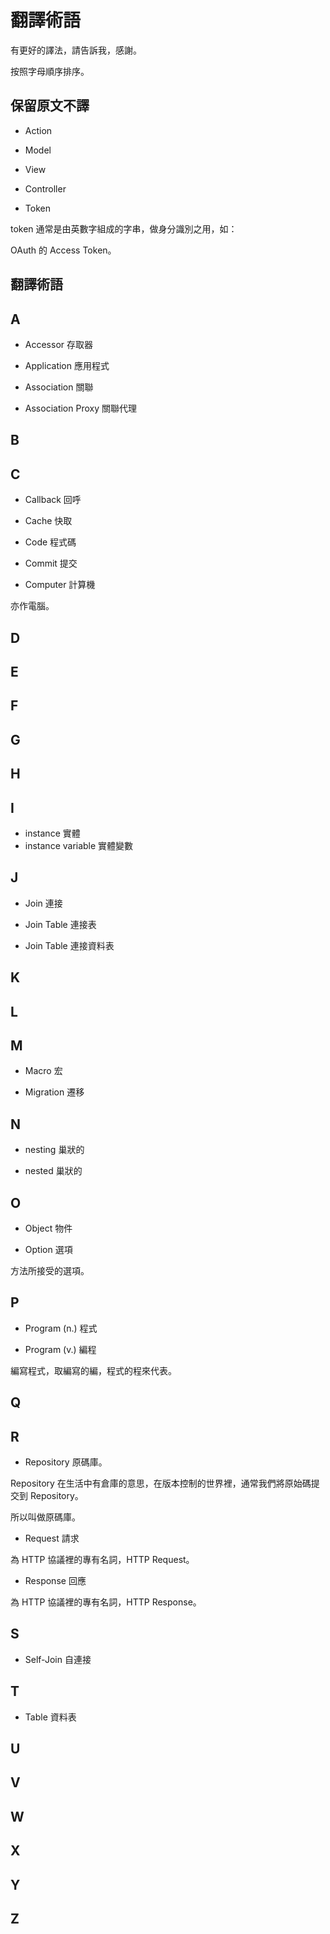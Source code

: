 翻譯術語
===================

有更好的譯法，請告訴我，感謝。

按照字母順序排序。

保留原文不譯
------------

* Action

* Model

* View

* Controller

* Token

token 通常是由英數字組成的字串，做身分識別之用，如：

OAuth 的 Access Token。

翻譯術語
------------

A
------

* Accessor 存取器

* Application 應用程式

* Association 關聯

* Association Proxy 關聯代理

B
------


C
------

* Callback 回呼

* Cache 快取

* Code 程式碼

* Commit 提交

* Computer 計算機

亦作電腦。

D
------


E
------


F
------


G
------


H
------


I
------

* instance 實體
* instance variable 實體變數

J
------

* Join 連接

* Join Table 連接表

* Join Table 連接資料表

K
------


L
------


M
------

* Macro 宏

* Migration 遷移

N
------

* nesting 巢狀的

* nested 巢狀的

O
------

* Object 物件

* Option 選項

方法所接受的選項。

P
------

* Program (n.) 程式

* Program (v.) 編程

編寫程式，取編寫的編，程式的程來代表。

Q
------



R
------

* Repository 原碼庫。

Repository 在生活中有倉庫的意思，在版本控制的世界裡，通常我們將原始碼提交到 Repository。

所以叫做原碼庫。

* Request 請求

為 HTTP 協議裡的專有名詞，HTTP Request。

* Response 回應

為 HTTP 協議裡的專有名詞，HTTP Response。


S
------

* Self-Join 自連接

T
------

* Table 資料表

U
------


V
------


W
------


X
------


Y
------


Z
------
